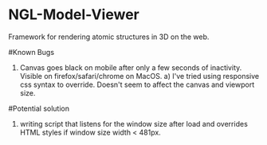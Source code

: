 # NGL-Model-Viewer
Framework for rendering atomic structures in 3D on the web. 


#Known Bugs
1) Canvas goes black on mobile after only a few seconds of inactivity. Visible on firefox/safari/chrome on MacOS. 
  a) I've tried using responsive css syntax to override. Doesn't seem to affect the canvas and viewport size. 

#Potential solution
1) writing script that listens for the window size after load and overrides HTML styles if window size width < 481px. 


